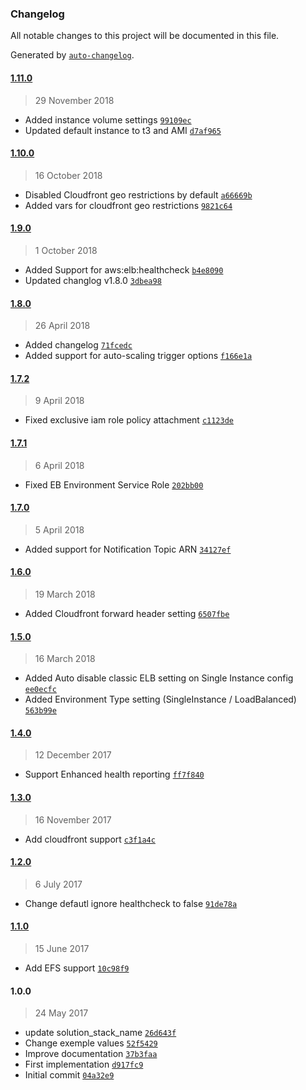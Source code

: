 ### Changelog
All notable changes to this project will be documented in this file.

Generated by [`auto-changelog`](https://github.com/CookPete/auto-changelog).

#### [1.11.0](https://github.com/BasileTrujillo/terraform-elastic-beanstalk-php/compare/1.10.0...1.11.0)
> 29 November 2018
- Added instance volume settings [`99109ec`](https://github.com/BasileTrujillo/terraform-elastic-beanstalk-php/commit/99109ecc35f7c354a684b4e10b1bd4b47465eb9b)
- Updated default instance to t3 and AMI [`d7af965`](https://github.com/BasileTrujillo/terraform-elastic-beanstalk-php/commit/d7af9657c8fc1c39ed65228ad91a76041928a244)

#### [1.10.0](https://github.com/BasileTrujillo/terraform-elastic-beanstalk-php/compare/1.9.0...1.10.0)
> 16 October 2018
- Disabled Cloudfront geo restrictions by default [`a66669b`](https://github.com/BasileTrujillo/terraform-elastic-beanstalk-php/commit/a66669bea1416c96e89f41e1c1329732e151da7d)
- Added vars for cloudfront geo restrictions [`9821c64`](https://github.com/BasileTrujillo/terraform-elastic-beanstalk-php/commit/9821c64eeacead4a08701b47e0bbebaf31b92b70)

#### [1.9.0](https://github.com/BasileTrujillo/terraform-elastic-beanstalk-php/compare/1.8.0...1.9.0)
> 1 October 2018
- Added Support for aws:elb:healthcheck [`b4e8090`](https://github.com/BasileTrujillo/terraform-elastic-beanstalk-php/commit/b4e80907abde51af1a1437d2217317eae56db952)
- Updated changlog v1.8.0 [`3dbea98`](https://github.com/BasileTrujillo/terraform-elastic-beanstalk-php/commit/3dbea98156ef3c908d31f462857a13fecbd9a9f5)

#### [1.8.0](https://github.com/BasileTrujillo/terraform-elastic-beanstalk-php/compare/1.7.2...1.8.0)
> 26 April 2018
- Added changelog [`71fcedc`](https://github.com/BasileTrujillo/terraform-elastic-beanstalk-php/commit/71fcedcbe23f90a5e14c64a3387bc36fa8c04a33)
- Added support for auto-scaling trigger options [`f166e1a`](https://github.com/BasileTrujillo/terraform-elastic-beanstalk-php/commit/f166e1a057c43f7920a03ad3c76eb32480d0f9c3)

#### [1.7.2](https://github.com/BasileTrujillo/terraform-elastic-beanstalk-php/compare/1.7.1...1.7.2)
> 9 April 2018
- Fixed exclusive iam role policy attachment [`c1123de`](https://github.com/BasileTrujillo/terraform-elastic-beanstalk-php/commit/c1123defefa7501044230248c39f65833f74e059)

#### [1.7.1](https://github.com/BasileTrujillo/terraform-elastic-beanstalk-php/compare/1.7.0...1.7.1)
> 6 April 2018
- Fixed EB Environment Service Role [`202bb00`](https://github.com/BasileTrujillo/terraform-elastic-beanstalk-php/commit/202bb00aee569396449b109c7d7bf11692ffe2cd)

#### [1.7.0](https://github.com/BasileTrujillo/terraform-elastic-beanstalk-php/compare/1.6.0...1.7.0)
> 5 April 2018
- Added support for Notification Topic ARN [`34127ef`](https://github.com/BasileTrujillo/terraform-elastic-beanstalk-php/commit/34127efa766be53565372af02ea5b1101e58f2c9)

#### [1.6.0](https://github.com/BasileTrujillo/terraform-elastic-beanstalk-php/compare/1.5.0...1.6.0)
> 19 March 2018
- Added Cloudfront forward header setting [`6507fbe`](https://github.com/BasileTrujillo/terraform-elastic-beanstalk-php/commit/6507fbeddbdddc9b577097d46a8e5426600206f9)

#### [1.5.0](https://github.com/BasileTrujillo/terraform-elastic-beanstalk-php/compare/1.4.0...1.5.0)
> 16 March 2018
- Added Auto disable classic ELB setting on Single Instance config [`ee0ecfc`](https://github.com/BasileTrujillo/terraform-elastic-beanstalk-php/commit/ee0ecfca1e8241110a1353722490d77f40c0ec1b)
- Added Environment Type setting (SingleInstance / LoadBalanced) [`563b99e`](https://github.com/BasileTrujillo/terraform-elastic-beanstalk-php/commit/563b99ed5a29250716fe19282336613efd8f2e65)

#### [1.4.0](https://github.com/BasileTrujillo/terraform-elastic-beanstalk-php/compare/1.3.0...1.4.0)
> 12 December 2017
- Support Enhanced health reporting [`ff7f840`](https://github.com/BasileTrujillo/terraform-elastic-beanstalk-php/commit/ff7f8405f5b0e4f42d0e75b869ede6aaca47b7bf)

#### [1.3.0](https://github.com/BasileTrujillo/terraform-elastic-beanstalk-php/compare/1.2.0...1.3.0)
> 16 November 2017
- Add cloudfront support [`c3f1a4c`](https://github.com/BasileTrujillo/terraform-elastic-beanstalk-php/commit/c3f1a4cb3fd59e609c11a6bf9ca7f721c99e038a)

#### [1.2.0](https://github.com/BasileTrujillo/terraform-elastic-beanstalk-php/compare/1.1.0...1.2.0)
> 6 July 2017
- Change defautl ignore healthcheck to false [`91de78a`](https://github.com/BasileTrujillo/terraform-elastic-beanstalk-php/commit/91de78a2f95e386dc5b8bee32932fc781088aeae)

#### [1.1.0](https://github.com/BasileTrujillo/terraform-elastic-beanstalk-php/compare/1.0.0...1.1.0)
> 15 June 2017
- Add EFS support [`10c98f9`](https://github.com/BasileTrujillo/terraform-elastic-beanstalk-php/commit/10c98f9eba6b752db51d5eede56c11a8a1d5b211)

#### 1.0.0
> 24 May 2017
- update solution_stack_name [`26d643f`](https://github.com/BasileTrujillo/terraform-elastic-beanstalk-php/commit/26d643fa7c9f2cd6329a572c3a84517a896fb6bf)
- Change exemple values [`52f5429`](https://github.com/BasileTrujillo/terraform-elastic-beanstalk-php/commit/52f5429f130fa77b973cf7e67ed91dfc986d663a)
- Improve documentation [`37b3faa`](https://github.com/BasileTrujillo/terraform-elastic-beanstalk-php/commit/37b3faa6f2d914f2aacee97b2dca44eefec145b2)
- First implementation [`d917fc9`](https://github.com/BasileTrujillo/terraform-elastic-beanstalk-php/commit/d917fc9d98cf5a9a9de95ebc85c16108f3671c8a)
- Initial commit [`04a32e9`](https://github.com/BasileTrujillo/terraform-elastic-beanstalk-php/commit/04a32e9f9b08e1322639a7d5562c8f4afeb623ab)

